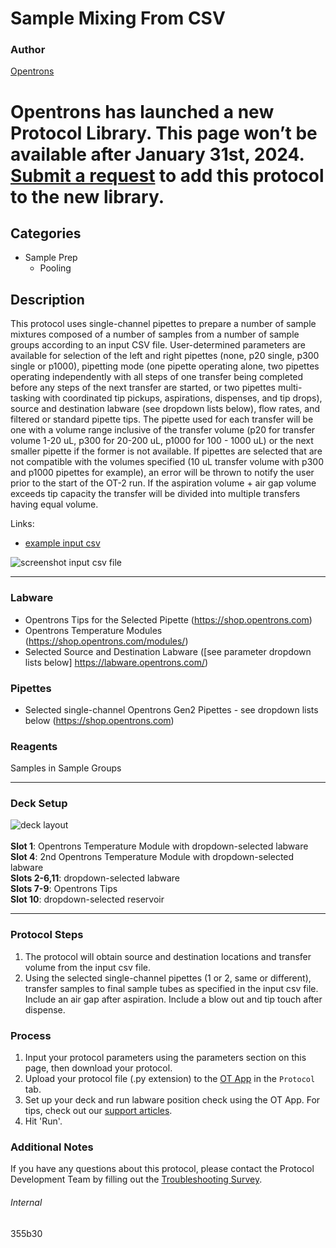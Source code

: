 # Sample Mixing From CSV

### Author
[Opentrons](https://opentrons.com/)



# Opentrons has launched a new Protocol Library. This page won’t be available after January 31st, 2024. [Submit a request](https://docs.google.com/forms/d/e/1FAIpQLSdYYp9QCKow4nn0KlCVsMS3HX0eJ0N9O7-erajKvcpT0lWbSg/viewform) to add this protocol to the new library.

## Categories
* Sample Prep
	* Pooling

## Description
This protocol uses single-channel pipettes to prepare a number of sample mixtures composed of a number of samples from a number of sample groups according to an input CSV file. User-determined parameters are available for selection of the left and right pipettes (none, p20 single, p300 single or p1000), pipetting mode (one pipette operating alone, two pipettes operating independently with all steps of one transfer being completed before any steps of the next transfer are started, or two pipettes multi-tasking with coordinated tip pickups, aspirations, dispenses, and tip drops), source and destination labware (see dropdown lists below), flow rates, and filtered or standard pipette tips. The pipette used for each transfer will be one with a volume range inclusive of the transfer volume (p20 for transfer volume 1-20 uL, p300 for 20-200 uL, p1000 for 100 - 1000 uL) or the next smaller pipette if the former is not available. If pipettes are selected that are not compatible with the volumes specified (10 uL transfer volume with p300 and p1000 pipettes for example), an error will be thrown to notify the user prior to the start of the OT-2 run. If the aspiration volume + air gap volume exceeds tip capacity the transfer will be divided into multiple transfers having equal volume.

Links:
* [example input csv](https://opentrons-protocol-library-website.s3.amazonaws.com/custom-README-images/355b30/csv_example.csv)

![screenshot input csv file](https://opentrons-protocol-library-website.s3.amazonaws.com/custom-README-images/355b30/screenshot-input_csv.png)

---



### Labware
* Opentrons Tips for the Selected Pipette (https://shop.opentrons.com)
* Opentrons Temperature Modules (https://shop.opentrons.com/modules/)
* Selected Source and Destination Labware ([see parameter dropdown lists below] https://labware.opentrons.com/)


### Pipettes
* Selected single-channel Opentrons Gen2 Pipettes - see dropdown lists below (https://shop.opentrons.com)

### Reagents
Samples in Sample Groups

---

### Deck Setup
![deck layout](https://opentrons-protocol-library-website.s3.amazonaws.com/custom-README-images/355b30/screenshot-deck.png)
</br>
</br>
**Slot 1**: Opentrons Temperature Module with dropdown-selected labware </br>
**Slot 4**: 2nd Opentrons Temperature Module with dropdown-selected labware </br>
**Slots 2-6,11**: dropdown-selected labware </br>
**Slots 7-9**: Opentrons Tips </br>
**Slot 10**: dropdown-selected reservoir </br>


---

### Protocol Steps
1. The protocol will obtain source and destination locations and transfer volume from the input csv file.
2. Using the selected single-channel pipettes (1 or 2, same or different), transfer samples to final sample tubes as specified in the input csv file. Include an air gap after aspiration. Include a blow out and tip touch after dispense.

### Process
1. Input your protocol parameters using the parameters section on this page, then download your protocol.
2. Upload your protocol file (.py extension) to the [OT App](https://opentrons.com/ot-app) in the `Protocol` tab.
3. Set up your deck and run labware position check using the OT App. For tips, check out our [support articles](https://support.opentrons.com/en/collections/1559720-guide-for-getting-started-with-the-ot-2).
4. Hit 'Run'.

### Additional Notes
If you have any questions about this protocol, please contact the Protocol Development Team by filling out the [Troubleshooting Survey](https://protocol-troubleshooting.paperform.co/).

###### Internal
355b30
